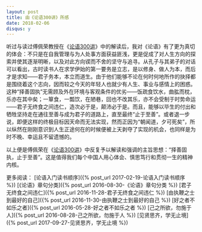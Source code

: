 ```yaml
---
layout: post
title: 由《论语300讲》所感
date: 2018-02-06
disqus: y
---
```


听过与读过傅佩荣教授在《[论语300讲](https://book.douban.com/subject/6787864/)》中的解读后，我对《论语》有了更为真切的体会：不只是在自我管理与为人处事方面获益匪浅，更是促成了对人生方向的探索并使其逐渐明晰，以及对此方向锲而不舍的坚守与追寻。从孔子与其弟子的对话可以看出，古时读书人在求学伊始的第一要务是立志，是以修身、做人为本，而后才是求知——君子务本，本立而道生。由于他们能够不论在何时何地所作的抉择都是围绕着这个志向，因而较之今天的年轻人也就少有人生、事业与感情上的困惑。这种“择善固执”无需顾及外在环境与客观条件的优劣——饭疏食饮水，曲肱而枕，乐亦在其中矣；一箪食，一瓢饮，在陋巷，回也不改其乐，亦不会受制于时势命运——君子无终食之间违仁，造次必于是，颠沛必于是。而且，能够以毕生的付出和牺牲坚持走在通往至善与成为君子的道路上，直至最终“止于至善”。或者退一步说，即便这样的终极目标因天命而无法实现，然而正因为“朝闻道，夕可死矣”，所以纵然在刚刚意识到人生正途何在的时候便被上天剥夺了实现的机会，也同样是为时不晚、幸运且不留遗憾的。

以上便是傅佩荣在《[论语300讲](https://book.douban.com/subject/6787864/)》中反复予以解读和强调的主旨思想：“择善固执，止于至善”。这是值得我们每个中国人用心体会、慎思笃行和贯彻一生的精神内核。

更多阅读： [论语入门读书顺序]({% post_url 2017-02-19-论语入门读书顺序 %}) [《论语》章句分类]({% post_url 2016-08-30-《论语》章句分类 %}) [君子无终食之间违仁]({% post_url 2016-11-28-君子无终食之间违仁 %}) [由执鞭之士到最好的自己]({% post_url 2016-11-30-由执鞭之士到最好的自己 %}) [好之者不如乐之者]({% post_url 2016-05-28-好之者不如乐之者 %}) [己之所欲，勿施于人]({% post_url 2016-08-28-己之所欲，勿施于人 %}) [见贤思齐，学无止境]({% post_url 2017-09-27-见贤思齐，学无止境 %})
